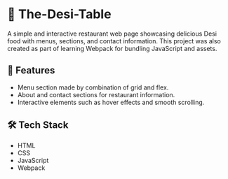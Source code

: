 # 🍲 The-Desi-Table

A simple and interactive restaurant web page showcasing delicious Desi food with menus, sections, and contact information. This project was also created as part of learning Webpack for bundling JavaScript and assets.

## 🚀 Features
- Menu section made by combination of grid and flex.
- About and contact sections for restaurant information.
- Interactive elements such as hover effects and smooth scrolling.

## 🛠️ Tech Stack
- HTML
- CSS
- JavaScript
- Webpack
  

